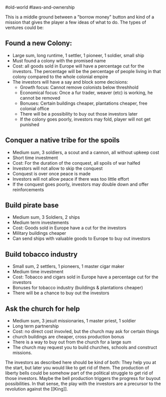 #old-world #laws-and-ownership

This is a middle ground between a "borrow money" button and kind of a mission that gives the player a few ideas of what to do. The types of ventures could be:
## Found a new Colony:
- Large sum, long runtime, 1 settler, 1 pioneer, 1 soldier, small ship
- Must found a colony with the promised name
- Cost: all goods sold in Europe will have a percentage cut for the investors. The percentage will be the percentage of people living in that colony compared to the whole colonial empire
- The investors will have a say and block some decisions:
  - Growth focus: Cannot remove colonists below threshhold
  - Economical focus: Once a fur trader, weaver (etc) is working, he cannot be removed
  - Bonuses: Certain buildings cheaper, plantations cheaper, free colonial office 
  - There will be a possibility to buy out those investors later
  - If the colony goes poorly, investors may fold, player will not get punished
## Conquer a native tribe for the spoils
- Medium sum, 3 soldiers, a scout and a cannon, all without upkeep cost
- Short time investment
- Cost: For the duration of the conquest, all spoils of war halfed
- Investors will not allow to skip the conquest
- Conquest is over once peace is made
- Investors will not allow peace if there was too little effort
- If the conquest goes poorly, investors may double down and offer reinforcements
## Build pirate base
- Medium sum, 3 Soldiers, 2 ships
- Medium term investements
- Cost: Goods sold in Europe have a cut for the investors
- Military buildings cheaper
- Can send ships with valuable goods to Europe to buy out investors
## Build tobacco industry
- Small sum, 2 settlers, 1 pioneers, 1 master cigar maker
- Medium time investment
- Cost: Tobacco and cigars sold in Europe have a percentage cut for the investors
- Bonuses for tobacco industry (buildings & plantations cheaper)
- There will be a chance to buy out the investors
## Ask the church for help
- Medium sum, 3 jesuit missionaries, 1 master priest, 1 soldier
- Long term partnership
- Cost: no direct cost invovled, but the church may ask for certain things
- church buildings are cheaper, cross production bonus
- There is a way to buy out from the church for a large sum
- The church may request you to build churches, schools and construct missions.

The investors as described here should be kind of both: They help you at the start, but later you would like to get rid of them. The production of liberty bells could be somehow part of the political struggle to get rid of those investors. Maybe the bell production triggers the progress for buyout possibilities. In that sense, the play with the investors are a precursor to the revolution against the [[King]].
